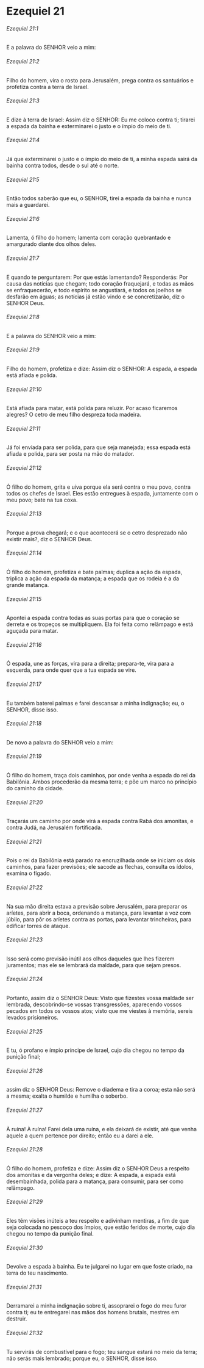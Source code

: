 # Ezequiel 21

###### Ezequiel 21:1

E a palavra do SENHOR veio a mim:

###### Ezequiel 21:2

Filho do homem, vira o rosto para Jerusalém, prega contra os santuários e profetiza contra a terra de Israel.

###### Ezequiel 21:3

E dize à terra de Israel: Assim diz o SENHOR: Eu me coloco contra ti; tirarei a espada da bainha e exterminarei o justo e o ímpio do meio de ti.

###### Ezequiel 21:4

Já que exterminarei o justo e o ímpio do meio de ti, a minha espada sairá da bainha contra todos, desde o sul até o norte.

###### Ezequiel 21:5

Então todos saberão que eu, o SENHOR, tirei a espada da bainha e nunca mais a guardarei.

###### Ezequiel 21:6

Lamenta, ó filho do homem; lamenta com coração quebrantado e amargurado diante dos olhos deles.

###### Ezequiel 21:7

E quando te perguntarem: Por que estás lamentando? Responderás: Por causa das notícias que chegam; todo coração fraquejará, e todas as mãos se enfraquecerão, e todo espírito se angustiará, e todos os joelhos se desfarão em águas; as notícias já estão vindo e se concretizarão, diz o SENHOR Deus.

###### Ezequiel 21:8

E a palavra do SENHOR veio a mim:

###### Ezequiel 21:9

Filho do homem, profetiza e dize: Assim diz o SENHOR: A espada, a espada está afiada e polida.

###### Ezequiel 21:10

Está afiada para matar, está polida para reluzir. Por acaso ficaremos alegres? O cetro de meu filho despreza toda madeira.

###### Ezequiel 21:11

Já foi enviada para ser polida, para que seja manejada; essa espada está afiada e polida, para ser posta na mão do matador.

###### Ezequiel 21:12

Ó filho do homem, grita e uiva porque ela será contra o meu povo, contra todos os chefes de Israel. Eles estão entregues à espada, juntamente com o meu povo; bate na tua coxa.

###### Ezequiel 21:13

Porque a prova chegará; e o que acontecerá se o cetro desprezado não existir mais?, diz o SENHOR Deus.

###### Ezequiel 21:14

Ó filho do homem, profetiza e bate palmas; duplica a ação da espada, triplica a ação da espada da matança; a espada que os rodeia é a da grande matança.

###### Ezequiel 21:15

Apontei a espada contra todas as suas portas para que o coração se derreta e os tropeços se multipliquem. Ela foi feita como relâmpago e está aguçada para matar.

###### Ezequiel 21:16

Ó espada, une as forças, vira para a direita; prepara-te, vira para a esquerda, para onde quer que a tua espada se vire.

###### Ezequiel 21:17

Eu também baterei palmas e farei descansar a minha indignação; eu, o SENHOR, disse isso.

###### Ezequiel 21:18

De novo a palavra do SENHOR veio a mim:

###### Ezequiel 21:19

Ó filho do homem, traça dois caminhos, por onde venha a espada do rei da Babilônia. Ambos procederão da mesma terra; e põe um marco no princípio do caminho da cidade.

###### Ezequiel 21:20

Traçarás um caminho por onde virá a espada contra Rabá dos amonitas, e contra Judá, na Jerusalém fortificada.

###### Ezequiel 21:21

Pois o rei da Babilônia está parado na encruzilhada onde se iniciam os dois caminhos, para fazer previsões; ele sacode as flechas, consulta os ídolos, examina o fígado.

###### Ezequiel 21:22

Na sua mão direita estava a previsão sobre Jerusalém, para preparar os aríetes, para abrir a boca, ordenando a matança, para levantar a voz com júbilo, para pôr os aríetes contra as portas, para levantar trincheiras, para edificar torres de ataque.

###### Ezequiel 21:23

Isso será como previsão inútil aos olhos daqueles que lhes fizerem juramentos; mas ele se lembrará da maldade, para que sejam presos.

###### Ezequiel 21:24

Portanto, assim diz o SENHOR Deus: Visto que fizestes vossa maldade ser lembrada, descobrindo-se vossas transgressões, aparecendo vossos pecados em todos os vossos atos; visto que me viestes à memória, sereis levados prisioneiros.

###### Ezequiel 21:25

E tu, ó profano e ímpio príncipe de Israel, cujo dia chegou no tempo da punição final;

###### Ezequiel 21:26

assim diz o SENHOR Deus: Remove o diadema e tira a coroa; esta não será a mesma; exalta o humilde e humilha o soberbo.

###### Ezequiel 21:27

À ruína! À ruína! Farei dela uma ruína, e ela deixará de existir, até que venha aquele a quem pertence por direito; então eu a darei a ele.

###### Ezequiel 21:28

Ó filho do homem, profetiza e dize: Assim diz o SENHOR Deus a respeito dos amonitas e da vergonha deles; e dize: A espada, a espada está desembainhada, polida para a matança, para consumir, para ser como relâmpago.

###### Ezequiel 21:29

Eles têm visões inúteis a teu respeito e adivinham mentiras, a fim de que seja colocada no pescoço dos ímpios, que estão feridos de morte, cujo dia chegou no tempo da punição final.

###### Ezequiel 21:30

Devolve a espada à bainha. Eu te julgarei no lugar em que foste criado, na terra do teu nascimento.

###### Ezequiel 21:31

Derramarei a minha indignação sobre ti, assoprarei o fogo do meu furor contra ti; eu te entregarei nas mãos dos homens brutais, mestres em destruir.

###### Ezequiel 21:32

Tu servirás de combustível para o fogo; teu sangue estará no meio da terra; não serás mais lembrado; porque eu, o SENHOR, disse isso.

